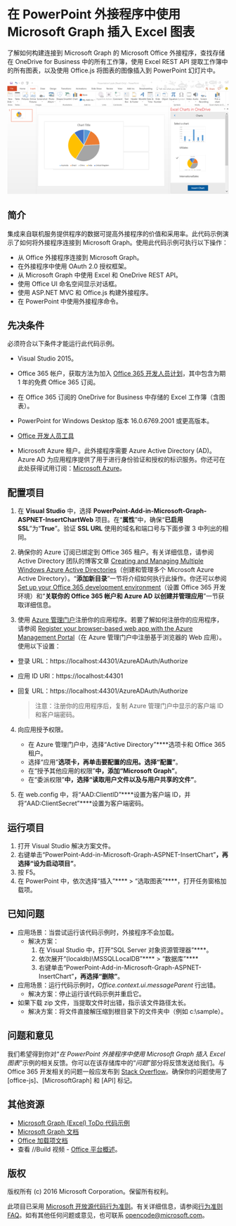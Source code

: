 ﻿# <a name="insert-excel-charts-using-microsoft-graph-in-a-powerpoint-add-in"></a>在 PowerPoint 外接程序中使用 Microsoft Graph 插入 Excel 图表 

了解如何构建连接到 Microsoft Graph 的 Microsoft Office 外接程序，查找存储在 OneDrive for Business 中的所有工作簿，使用 Excel REST API 提取工作簿中的所有图表，以及使用 Office.js 将图表的图像插入到 PowerPoint 幻灯片中。

![在 PowerPoint 外接程序示例中使用 Microsoft Graph 插入 Excel 图表](../images/InsertChart.png)

## <a name="introduction"></a>简介

集成来自联机服务提供程序的数据可提高外接程序的价值和采用率。此代码示例演示了如何将外接程序连接到 Microsoft Graph。使用此代码示例可执行以下操作：

* 从 Office 外接程序连接到 Microsoft Graph。
* 在外接程序中使用 OAuth 2.0 授权框架。
* 从 Microsoft Graph 中使用 Excel 和 OneDrive REST API。
* 使用 Office UI 命名空间显示对话框。
* 使用 ASP.NET MVC 和 Office.js 构建外接程序。 
* 在 PowerPoint 中使用外接程序命令。


## <a name="prerequisites"></a>先决条件
必须符合以下条件才能运行此代码示例。

* Visual Studio 2015。

* Office 365 帐户，获取方法为加入 [Office 365 开发人员计划](https://aka.ms/devprogramsignup)，其中包含为期 1 年的免费 Office 365 订阅。

* 在 Office 365 订阅的 OneDrive for Business 中存储的 Excel 工作簿（含图表）。

* PowerPoint for Windows Desktop 版本 16.0.6769.2001 或更高版本。
* [Office 开发人员工具](https://www.visualstudio.com/en-us/features/office-tools-vs.aspx)

* Microsoft Azure 租户。此外接程序需要 Azure Active Directory (AD)。Azure AD 为应用程序提供了用于进行身份验证和授权的标识服务。你还可在此处获得试用订阅：[Microsoft Azure](https://account.windowsazure.com/SignUp)。

## <a name="configure-the-project"></a>配置项目

1. 在 **Visual Studio** 中，选择 **PowerPoint-Add-in-Microsoft-Graph-ASPNET-InsertChartWeb** 项目。在“**属性**”中，确保“**已启用 SSL**”为“**True**”。验证 **SSL URL** 使用的域名和端口号与下面步骤 3 中列出的相同。
 
2. 确保你的 Azure 订阅已绑定到 Office 365 租户。有关详细信息，请参阅 Active Directory 团队的博客文章 [Creating and Managing Multiple Windows Azure Active Directories](http://blogs.technet.com/b/ad/archive/2013/11/08/creating-and-managing-multiple-windows-azure-active-directories.aspx)（创建和管理多个 Microsoft Azure Active Directory）。“**添加新目录**”一节将介绍如何执行此操作。你还可以参阅 [Set up your Office 365 development environment](https://msdn.microsoft.com/office/office365/howto/setup-development-environment#bk_CreateAzureSubscription)（设置 Office 365 开发环境）和“**关联你的 Office 365 帐户和 Azure AD 以创建并管理应用**”一节获取详细信息。

3. 使用 [Azure 管理门户](https://manage.windowsazure.com)注册你的应用程序。若要了解如何注册你的应用程序，请参阅 [Register your browser-based web app with the Azure Management Portal](https://msdn.microsoft.com/office/office365/HowTo/add-common-consent-manually#bk_RegisterWebApp)（在 Azure 管理门户中注册基于浏览器的 Web 应用）。使用以下设置：

 - 登录 URL：https://localhost:44301/AzureADAuth/Authorize 
 - 应用 ID URI：https://localhost:44301
 - 回复 URL：https://localhost:44301/AzureADAuth/Authorize 

    > 注意：注册你的应用程序后，复制 Azure 管理门户中显示的客户端 ID 和客户端密码。
     
4. 向应用授予权限。
    *  在 Azure 管理门户中，选择“Active Directory”****选项卡和 Office 365 租户。
    *  选择“应用”****选项卡，再单击要配置的应用。选择“配置”****。
    *  在“授予其他应用的权限”****中，添加“Microsoft Graph”****。
    *  在“委派权限”****中，选择“读取用户文件以及与用户共享的文件”****。

5.  在 web.config 中，将“AAD:ClientID”****设置为客户端 ID，并将“AAD:ClientSecret”****设置为客户端密码。 

## <a name="run-the-project"></a>运行项目
1. 打开 Visual Studio 解决方案文件。 
2. 右键单击“PowerPoint-Add-in-Microsoft-Graph-ASPNET-InsertChart”****，再选择“设为启动项目”****。
2. 按 F5。 
3. 在 PowerPoint 中，依次选择“插入”**** > “选取图表”****，打开任务窗格加载项。

## <a name="known-issues"></a>已知问题

* 应用场景：当尝试运行该代码示例时，外接程序不会加载。
    * 解决方案： 
        1. 在 Visual Studio 中，打开“SQL Server 对象资源管理器”****。
        2. 依次展开“(localdb)\MSSQLLocalDB”**** > “数据库”****
        3. 右键单击“PowerPoint-Add-in-Microsoft-Graph-ASPNET-InsertChart”****，再选择“删除”****。 
* 应用场景：运行代码示例时，*Office.context.ui.messageParent* 行出错。   
    * 解决方案：停止运行该代码示例并重启它。 
* 如果下载 zip 文件，当提取文件时出错，指示该文件路径太长。
    * 解决方案：将文件直接解压缩到根目录下的文件夹中（例如 c:\sample）。

## <a name="questions-and-comments"></a>问题和意见
我们希望得到你对“*在 PowerPoint 外接程序中使用 Microsoft Graph 插入 Excel 图表*”示例的相关反馈。你可以在该存储库中的“*问题*”部分将反馈发送给我们。与 Office 365 开发相关的问题一般应发布到 [Stack Overflow](http://stackoverflow.com/questions/tagged/Office365+API)。确保你的问题使用了 [office-js]、[MicrosoftGraph] 和 [API] 标记。

## <a name="additional-resources"></a>其他资源

* [Microsoft Graph (Excel) ToDo 代码示例](https://github.com/OfficeDev/Microsoft-Graph-ASPNET-ExcelREST-ToDo)
* [Microsoft Graph 文档](https://graph.microsoft.io/en-us/docs)
* [Office 加载项文档](https://dev.office.com/docs/add-ins/overview/office-add-ins)
* 查看 //Build 视频 - [Office 平台概述](https://channel9.msdn.com/Events/Build/2016/B872 "Office 平台概述")。

## <a name="copyright"></a>版权
版权所有 (c) 2016 Microsoft Corporation。保留所有权利。



此项目已采用 [Microsoft 开放源代码行为准则](https://opensource.microsoft.com/codeofconduct/)。有关详细信息，请参阅[行为准则 FAQ](https://opensource.microsoft.com/codeofconduct/faq/)。如有其他任何问题或意见，也可联系 [opencode@microsoft.com](mailto:opencode@microsoft.com)。

